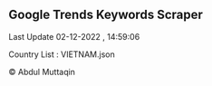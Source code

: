 

## Google Trends Keywords Scraper 
 
Last Update 02-12-2022 , 14:59:06

Country List :
VIETNAM.json



© Abdul Muttaqin 
